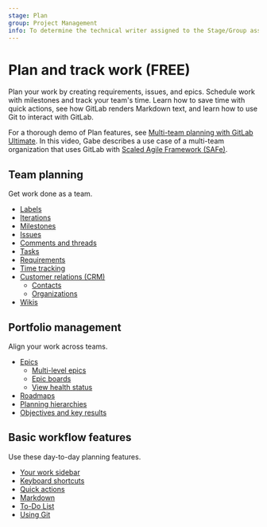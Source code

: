 ```yaml
---
stage: Plan
group: Project Management
info: To determine the technical writer assigned to the Stage/Group associated with this page, see https://about.gitlab.com/handbook/product/ux/technical-writing/#assignments
---
```


# Plan and track work **(FREE)**

Plan your work by creating requirements, issues, and epics. Schedule work
with milestones and track your team's time. Learn how to save time with
quick actions, see how GitLab renders Markdown text, and learn how to
use Git to interact with GitLab.

<!-- vale gitlab.Spelling = NO -->

<i class="fa fa-youtube-play youtube" aria-hidden="true"></i>
For a thorough demo of Plan features, see
[Multi-team planning with GitLab Ultimate](https://www.youtube.com/watch?v=KmASFwSap7c).
In this video, Gabe describes a use case of a multi-team organization that uses GitLab
with [Scaled Agile Framework (SAFe)](https://about.gitlab.com/solutions/agile-delivery/scaled-agile/).

<!-- vale gitlab.Spelling = YES -->

## Team planning

Get work done as a team.

- [Labels](../user/project/labels.md)
- [Iterations](../user/group/iterations/index.md)
- [Milestones](../user/project/milestones/index.md)
- [Issues](../user/project/issues/index.md)
- [Comments and threads](../user/discussions/index.md)
- [Tasks](../user/tasks.md)
- [Requirements](../user/project/requirements/index.md)
- [Time tracking](../user/project/time_tracking.md)
- [Customer relations (CRM)](../user/crm/index.md)
  - [Contacts](../user/crm/index.md#contacts)
  - [Organizations](../user/crm/index.md#organizations)
- [Wikis](../user/project/wiki/index.md)

## Portfolio management

Align your work across teams.

- [Epics](../user/group/epics/index.md)
  - [Multi-level epics](../user/group/epics/manage_epics.md#multi-level-child-epics)
  - [Epic boards](../user/group/epics/epic_boards.md)
  - [View health status](../user/project/issues/managing_issues.md#health-status)
- [Roadmaps](../user/group/roadmap/index.md)
- [Planning hierarchies](../user/group/planning_hierarchy/index.md)
- [Objectives and key results](../user/okrs.md)

## Basic workflow features

Use these day-to-day planning features.

- [Your work sidebar](../tutorials/left_sidebar/index.md)
- [Keyboard shortcuts](../user/shortcuts.md)
- [Quick actions](../user/project/quick_actions.md)
- [Markdown](../user/markdown.md)
- [To-Do List](../user/todos.md)
- [Using Git](../topics/git/index.md)
